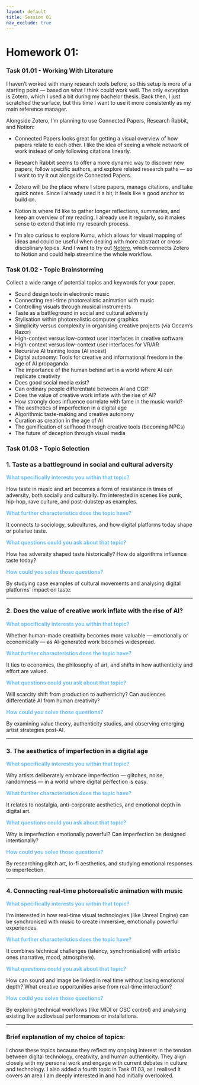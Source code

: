 ```yaml
---
layout: default
title: Session 01
nav_exclude: true
---
```


# Homework 01:

### Task 01.01 - Working With Literature

I haven’t worked with many research tools before, so this setup is more of a starting point — based on what I think could work well. The only exception is Zotero, which I used a bit during my bachelor thesis. Back then, I just scratched the surface, but this time I want to use it more consistently as my main reference manager.

Alongside Zotero, I’m planning to use Connected Papers, Research Rabbit, and Notion:

- Connected Papers looks great for getting a visual overview of how papers relate to each other. I like the idea of seeing a whole network of work instead of only following citations linearly.

- Research Rabbit seems to offer a more dynamic way to discover new papers, follow specific authors, and explore related research paths — so I want to try it out alongside Connected Papers.

- Zotero will be the place where I store papers, manage citations, and take quick notes. Since I already used it a bit, it feels like a good anchor to build on.

- Notion is where I’d like to gather longer reflections, summaries, and keep an overview of my reading. I already use it regularly, so it makes sense to extend that into my research process.

- I’m also curious to explore Kumu, which allows for visual mapping of ideas and could be useful when dealing with more abstract or cross-disciplinary topics. And I want to try out [Notero](https://github.com/dvanoni/notero), which connects Zotero to Notion and could help streamline the whole workflow.


### Task 01.02 - Topic Brainstorming

Collect a wide range of potential topics and keywords for your paper.

- Sound design tools in electronic music
- Connecting real-time photorealistic animation with music
- Controlling visuals through musical instruments
- Taste as a battleground in social and cultural adversity
- Stylisation within photorealistic computer graphics
- Simplicity versus complexity in organising creative projects (via Occam’s Razor)
- High-context versus low-context user interfaces in creative software
- High-context versus low-context user interfaces for VR/AR
- Recursive AI training loops (AI incest)
- Digital autonomy: Tools for creative and informational freedom in the age of AI propaganda
- The importance of the human behind art in a world where AI can replicate creativity
- Does good social media exist?
- Can ordinary people differentiate between AI and CGI?
- Does the value of creative work inflate with the rise of AI?
- How strongly does influence correlate with fame in the music world?
- The aesthetics of imperfection in a digital age
- Algorithmic taste-making and creative autonomy
- Curation as creation in the age of AI
- The gamification of selfhood through creative tools (becoming NPCs)
- The future of deception through visual media

### Task 01.03 - Topic Selection

### 1. Taste as a battleground in social and cultural adversity

<span style="color: hsl(205, 90%, 70%); font-weight: bold;">What specifically interests you within that topic?</span>

How taste in music and art becomes a form of resistance in times of adversity, both socially and culturally. I’m interested in scenes like punk, hip-hop, rave culture, and post-dubstep as examples.

<span style="color: hsl(205, 90%, 70%); font-weight: bold;">What further characteristics does the topic have?</span>

It connects to sociology, subcultures, and how digital platforms today shape or polarise taste.

<span style="color: hsl(205, 90%, 70%); font-weight: bold;">What questions could you ask about that topic?</span>

How has adversity shaped taste historically?
How do algorithms influence taste today?

<span style="color: hsl(205, 90%, 70%); font-weight: bold;">How could you solve those questions?</span>

By studying case examples of cultural movements and analysing digital platforms' impact on taste.

---

### 2. Does the value of creative work inflate with the rise of AI?

<span style="color: hsl(205, 90%, 70%); font-weight: bold;">What specifically interests you within that topic?</span>

Whether human-made creativity becomes more valuable — emotionally or economically — as AI-generated work becomes widespread.

<span style="color: hsl(205, 90%, 70%); font-weight: bold;">What further characteristics does the topic have?</span>

It ties to economics, the philosophy of art, and shifts in how authenticity and effort are valued.

<span style="color: hsl(205, 90%, 70%); font-weight: bold;">What questions could you ask about that topic?</span>

Will scarcity shift from production to authenticity?
Can audiences differentiate AI from human creativity?

<span style="color: hsl(205, 90%, 70%); font-weight: bold;">How could you solve those questions?</span>

By examining value theory, authenticity studies, and observing emerging artist strategies post-AI.

---

### 3. The aesthetics of imperfection in a digital age

<span style="color: hsl(205, 90%, 70%); font-weight: bold;">What specifically interests you within that topic?</span>

Why artists deliberately embrace imperfection — glitches, noise, randomness — in a world where digital perfection is easy.

<span style="color: hsl(205, 90%, 70%); font-weight: bold;">What further characteristics does the topic have?</span>

It relates to nostalgia, anti-corporate aesthetics, and emotional depth in digital art.

<span style="color: hsl(205, 90%, 70%); font-weight: bold;">What questions could you ask about that topic?</span>

Why is imperfection emotionally powerful?
Can imperfection be designed intentionally?

<span style="color: hsl(205, 90%, 70%); font-weight: bold;">How could you solve those questions?</span>

By researching glitch art, lo-fi aesthetics, and studying emotional responses to imperfection.

---

### 4. Connecting real-time photorealistic animation with music

<span style="color: hsl(205, 90%, 70%); font-weight: bold;">What specifically interests you within that topic?</span>

I'm interested in how real-time visual technologies (like Unreal Engine) can be synchronised with music to create immersive, emotionally powerful experiences.

<span style="color: hsl(205, 90%, 70%); font-weight: bold;">What further characteristics does the topic have?</span>

It combines technical challenges (latency, synchronisation) with artistic ones (narrative, mood, atmosphere).

<span style="color: hsl(205, 90%, 70%); font-weight: bold;">What questions could you ask about that topic?</span>

How can sound and image be linked in real time without losing emotional depth?
What creative opportunities arise from real-time interaction?

<span style="color: hsl(205, 90%, 70%); font-weight: bold;">How could you solve those questions?</span>

By exploring technical workflows (like MIDI or OSC control) and analysing existing live audiovisual performances or installations.

---

### Brief explanation of my choice of topics:

I chose these topics because they reflect my ongoing interest in the tension between digital technology, creativity, and human authenticity. They align closely with my personal work and engage with current debates in culture and technology. I also added a fourth topic in Task 01.03, as I realised it covers an area I am deeply interested in and had initially overlooked.